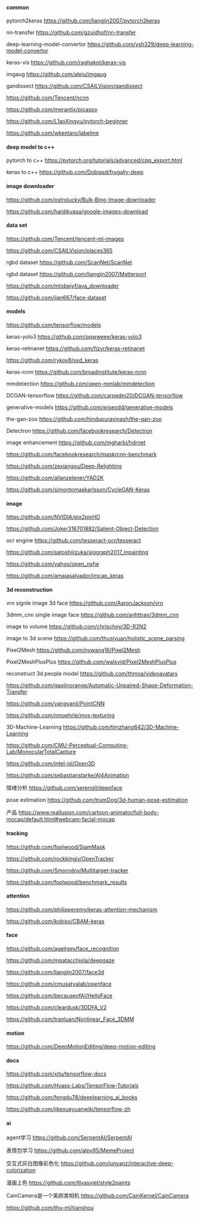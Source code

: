 #### common
pytorch2keras https://github.com/liangjin2007/pytorch2keras

nn-transfer https://github.com/gzuidhof/nn-transfer

deep-learning-model-convertor https://github.com/ysh329/deep-learning-model-convertor

keras-vis https://github.com/raghakot/keras-vis

imgaug https://github.com/aleju/imgaug

gandissect https://github.com/CSAILVision/gandissect

https://github.com/Tencent/ncnn

https://github.com/merantix/picasso

https://github.com/L1aoXingyu/pytorch-beginner

https://github.com/wkentaro/labelme

#### deep model to c++
pytorch to c++ https://pytorch.org/tutorials/advanced/cpp_export.html

keras to c++ https://github.com/Dobiasd/frugally-deep



#### image downloader
https://github.com/ostrolucky/Bulk-Bing-Image-downloader

https://github.com/hardikvasa/google-images-download

#### data set
https://github.com/Tencent/tencent-ml-images

https://github.com/CSAILVision/places365

rgbd dataset https://github.com/ScanNet/ScanNet

rgbd dataset https://github.com/liangjin2007/Matterport

https://github.com/mtobeiyf/ava_downloader

https://github.com/jian667/face-dataset

#### models
https://github.com/tensorflow/models

keras-yolo3 https://github.com/qqwweee/keras-yolo3

keras-retinanet https://github.com/fizyr/keras-retinanet

https://github.com/rykov8/ssd_keras

keras-rcnn https://github.com/broadinstitute/keras-rcnn

mmdetection https://github.com/open-mmlab/mmdetection

DCGAN-tensorflow https://github.com/carpedm20/DCGAN-tensorflow

generative-models https://github.com/wiseodd/generative-models

the-gan-zoo https://github.com/hindupuravinash/the-gan-zoo

Detectron https://github.com/facebookresearch/Detectron

image enhancement https://github.com/mgharbi/hdrnet

https://github.com/facebookresearch/maskrcnn-benchmark

https://github.com/zexiangxu/Deep-Relighting

https://github.com/allanzelener/YAD2K

https://github.com/simontomaskarlsson/CycleGAN-Keras
#### image
https://github.com/NVIDIA/pix2pixHD

https://github.com/Joker316701882/Salient-Object-Detection

ocr engine https://github.com/tesseract-ocr/tesseract

https://github.com/satoshiiizuka/siggraph2017_inpainting

https://github.com/yahoo/open_nsfw

https://github.com/amaiasalvador/imcap_keras
#### 3d reconstruction 
vrn signle image 3d face https://github.com/AaronJackson/vrn

3dmm_cnn single image face https://github.com/anhttran/3dmm_cnn

image to volume https://github.com/chrischoy/3D-R2N2

image to 3d scene https://github.com/thusiyuan/holistic_scene_parsing

Pixel2Mesh https://github.com/nywang16/Pixel2Mesh

Pixel2MeshPlusPlus https://github.com/walsvid/Pixel2MeshPlusPlus

reconstruct 3d people model https://github.com/thmoa/videoavatars

https://github.com/gaolinorange/Automatic-Unpaired-Shape-Deformation-Transfer

https://github.com/yangyanli/PointCNN

https://github.com/nmoehrle/mvs-texturing

3D-Machine-Learning https://github.com/timzhang642/3D-Machine-Learning

https://github.com/CMU-Perceptual-Computing-Lab/MonocularTotalCapture

https://github.com/intel-isl/Open3D

https://github.com/sebastianstarke/AI4Animation

情绪分析 https://github.com/serengil/deepface

pose estimation https://github.com/trumDog/3d-human-pose-estimation 

产品 https://www.reallusion.com/cartoon-animator/full-body-mocap/default.html#webcam-facial-mocap


#### tracking
https://github.com/foolwood/SiamMask

https://github.com/rockkingjy/OpenTracker

https://github.com/Smorodov/Multitarget-tracker

https://github.com/foolwood/benchmark_results
#### attention 
https://github.com/philipperemy/keras-attention-mechanism

https://github.com/kobiso/CBAM-keras

#### face
https://github.com/ageitgey/face_recognition

https://github.com/mpatacchiola/deepgaze

https://github.com/liangjin2007/face3d

https://github.com/cmusatyalab/openface

https://github.com/becauseofAI/HelloFace

https://github.com/cleardusk/3DDFA_V2

https://github.com/tranluan/Nonlinear_Face_3DMM

#### motion
https://github.com/DeepMotionEditing/deep-motion-editing

#### docs
https://github.com/xitu/tensorflow-docs

https://github.com/Hvass-Labs/TensorFlow-Tutorials

https://github.com/fengdu78/deeplearning_ai_books

https://github.com/jikexueyuanwiki/tensorflow-zh
#### ai
agent学习 https://github.com/SerpentAI/SerpentAI

表情包学习 https://github.com/alpv95/MemeProject

交互式灰白图像彩色化 https://github.com/junyanz/interactive-deep-colorization

漫画上色 https://github.com/lllyasviel/style2paints

CainCamera是一个美颜类相机 https://github.com/CainKernel/CainCamera

https://github.com/thu-ml/tianshou

